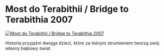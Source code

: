 Most do Terabithii / Bridge to Terabithia 2007 
=============
[![Most do Terabithii / Bridge to Terabithia 2007 ](http://vidos.pl/images/player.gif)](http://vidos.pl/most-do-terabithii-bridge-to-terabithia-2007)

 Historia przyjaźni dwojga dzieci, które za leśnym strumieniem tworzą swój własny bajkowy świat.
